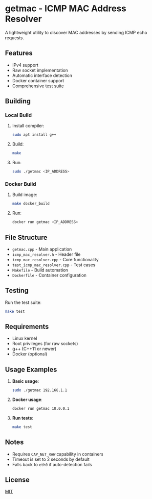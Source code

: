 
# getmac - ICMP MAC Address Resolver

A lightweight utility to discover MAC addresses by sending ICMP echo requests.

## Features
- IPv4 support
- Raw socket implementation
- Automatic interface detection
- Docker container support
- Comprehensive test suite

## Building

### Local Build
1. Install compiler:  
   ```bash
   sudo apt install g++
   ```
2. Build:  
   ```bash
   make
   ```
3. Run:  
   ```bash
   sudo ./getmac <IP_ADDRESS>
   ```

### Docker Build
1. Build image:  
   ```bash
   make docker_build
   ```
2. Run:  
   ```bash
   docker run getmac <IP_ADDRESS>
   ```

## File Structure
- `getmac.cpp` - Main application
- `icmp_mac_resolver.h` - Header file
- `icmp_mac_resolver.cpp` - Core functionality
- `test_icmp_mac_resolver.cpp` - Test cases
- `Makefile` - Build automation
- `Dockerfile` - Container configuration

## Testing
Run the test suite:
```bash
make test
```

## Requirements
- Linux kernel
- Root privileges (for raw sockets)
- g++ (C++11 or newer)
- Docker (optional)

## Usage Examples

1. **Basic usage**:
   ```bash
   sudo ./getmac 192.168.1.1
   ```

2. **Docker usage**:
   ```bash
   docker run getmac 10.0.0.1
   ```

3. **Run tests**:
   ```bash
   make test
   ```

## Notes
- Requires `CAP_NET_RAW` capability in containers
- Timeout is set to 2 seconds by default
- Falls back to `eth0` if auto-detection fails

## License
[MIT](LICENSE)
